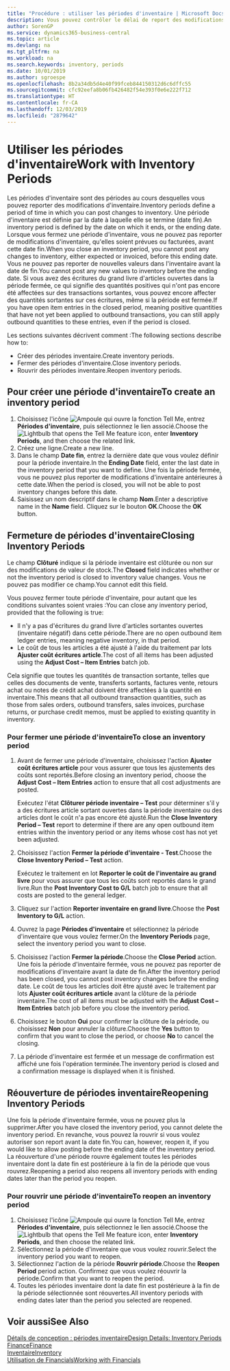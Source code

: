 ```yaml
---
title: "Procédure : utiliser les périodes d'inventaire | Microsoft Docs"
description: Vous pouvez contrôler le délai de report des modifications de l'inventaire en définissant des périodes d'inventaire.
author: SorenGP
ms.service: dynamics365-business-central
ms.topic: article
ms.devlang: na
ms.tgt_pltfrm: na
ms.workload: na
ms.search.keywords: inventory, periods
ms.date: 10/01/2019
ms.author: sgroespe
ms.openlocfilehash: 8b2a34db5d4e40f99fceb844150312d6c6dffc55
ms.sourcegitcommit: cfc92eefa8b06fb426482f54e393f0e6e222f712
ms.translationtype: HT
ms.contentlocale: fr-CA
ms.lasthandoff: 12/03/2019
ms.locfileid: "2879642"
---
```

# <a name="work-with-inventory-periods"></a><span data-ttu-id="91ba1-103">Utiliser les périodes d'inventaire</span><span class="sxs-lookup"><span data-stu-id="91ba1-103">Work with Inventory Periods</span></span>
<span data-ttu-id="91ba1-104">Les périodes d'inventaire sont des périodes au cours desquelles vous pouvez reporter des modifications d'inventaire.</span><span class="sxs-lookup"><span data-stu-id="91ba1-104">Inventory periods define a period of time in which you can post changes to inventory.</span></span> <span data-ttu-id="91ba1-105">Une période d'inventaire est définie par la date à laquelle elle se termine (date fin).</span><span class="sxs-lookup"><span data-stu-id="91ba1-105">An inventory period is defined by the date on which it ends, or the ending date.</span></span> <span data-ttu-id="91ba1-106">Lorsque vous fermez une période d'inventaire, vous ne pouvez pas reporter de modifications d'inventaire, qu'elles soient prévues ou facturées, avant cette date fin.</span><span class="sxs-lookup"><span data-stu-id="91ba1-106">When you close an inventory period, you cannot post any changes to inventory, either expected or invoiced, before this ending date.</span></span> <span data-ttu-id="91ba1-107">Vous ne pouvez pas reporter de nouvelles valeurs dans l'inventaire avant la date de fin.</span><span class="sxs-lookup"><span data-stu-id="91ba1-107">You cannot post any new values to inventory before the ending date.</span></span> <span data-ttu-id="91ba1-108">Si vous avez des écritures du grand livre d'articles ouvertes dans la période fermée, ce qui signifie des quantités positives qui n'ont pas encore été affectées sur des transactions sortantes, vous pouvez encore affecter des quantités sortantes sur ces écritures, même si la période est fermée.</span><span class="sxs-lookup"><span data-stu-id="91ba1-108">If you have open item entries in the closed period, meaning positive quantities that have not yet been applied to outbound transactions, you can still apply outbound quantities to these entries, even if the period is closed.</span></span>  

<span data-ttu-id="91ba1-109">Les sections suivantes décrivent comment :</span><span class="sxs-lookup"><span data-stu-id="91ba1-109">The following sections describe how to:</span></span>

* <span data-ttu-id="91ba1-110">Créer des périodes inventaire.</span><span class="sxs-lookup"><span data-stu-id="91ba1-110">Create inventory periods.</span></span>  
* <span data-ttu-id="91ba1-111">Fermer des périodes d'inventaire.</span><span class="sxs-lookup"><span data-stu-id="91ba1-111">Close inventory periods.</span></span>  
* <span data-ttu-id="91ba1-112">Rouvrir des périodes inventaire.</span><span class="sxs-lookup"><span data-stu-id="91ba1-112">Reopen inventory periods.</span></span>  

## <a name="to-create-an-inventory-period"></a><span data-ttu-id="91ba1-113">Pour créer une période d'inventaire</span><span class="sxs-lookup"><span data-stu-id="91ba1-113">To create an inventory period</span></span>  
1. <span data-ttu-id="91ba1-114">Choisissez l'icône ![Ampoule qui ouvre la fonction Tell Me](media/ui-search/search_small.png "Dites-moi ce que vous voulez faire"), entrez **Périodes d'inventaire**, puis sélectionnez le lien associé.</span><span class="sxs-lookup"><span data-stu-id="91ba1-114">Choose the ![Lightbulb that opens the Tell Me feature](media/ui-search/search_small.png "Tell me what you want to do") icon, enter **Inventory Periods**, and then choose the related link.</span></span>  
2. <span data-ttu-id="91ba1-115">Créez une ligne.</span><span class="sxs-lookup"><span data-stu-id="91ba1-115">Create a new line.</span></span>  
3. <span data-ttu-id="91ba1-116">Dans le champ **Date fin**, entrez la dernière date que vous voulez définir pour la période inventaire.</span><span class="sxs-lookup"><span data-stu-id="91ba1-116">In the **Ending Date** field, enter the last date in the inventory period that you want to define.</span></span> <span data-ttu-id="91ba1-117">Une fois la période fermée, vous ne pouvez plus reporter de modifications d'inventaire antérieures à cette date.</span><span class="sxs-lookup"><span data-stu-id="91ba1-117">When the period is closed, you will not be able to post inventory changes before this date.</span></span>  
4. <span data-ttu-id="91ba1-118">Saisissez un nom descriptif dans le champ **Nom**.</span><span class="sxs-lookup"><span data-stu-id="91ba1-118">Enter a descriptive name in the **Name** field.</span></span> <span data-ttu-id="91ba1-119">Cliquez sur le bouton **OK**.</span><span class="sxs-lookup"><span data-stu-id="91ba1-119">Choose the **OK** button.</span></span>  

## <a name="closing-inventory-periods"></a><span data-ttu-id="91ba1-120">Fermeture de périodes d'inventaire</span><span class="sxs-lookup"><span data-stu-id="91ba1-120">Closing Inventory Periods</span></span>  
<span data-ttu-id="91ba1-121">Le champ **Clôturé** indique si la période inventaire est clôturée ou non sur des modifications de valeur de stock.</span><span class="sxs-lookup"><span data-stu-id="91ba1-121">The **Closed** field indicates whether or not the inventory period is closed to inventory value changes.</span></span> <span data-ttu-id="91ba1-122">Vous ne pouvez pas modifier ce champ.</span><span class="sxs-lookup"><span data-stu-id="91ba1-122">You cannot edit this field.</span></span>  

<span data-ttu-id="91ba1-123">Vous pouvez fermer toute période d'inventaire, pour autant que les conditions suivantes soient vraies :</span><span class="sxs-lookup"><span data-stu-id="91ba1-123">You can close any inventory period, provided that the following is true:</span></span>  

* <span data-ttu-id="91ba1-124">Il n'y a pas d'écritures du grand livre d'articles sortantes ouvertes (inventaire négatif) dans cette période.</span><span class="sxs-lookup"><span data-stu-id="91ba1-124">There are no open outbound item ledger entries, meaning negative inventory, in that period.</span></span>  
* <span data-ttu-id="91ba1-125">Le coût de tous les articles a été ajusté à l'aide du traitement par lots **Ajuster coût écritures article**.</span><span class="sxs-lookup"><span data-stu-id="91ba1-125">The cost of all items has been adjusted using the **Adjust Cost – Item Entries** batch job.</span></span>  

<span data-ttu-id="91ba1-126">Cela signifie que toutes les quantités de transaction sortante, telles que celles des documents de vente, transferts sortants, factures vente, retours achat ou notes de crédit achat doivent être affectées à la quantité en inventaire.</span><span class="sxs-lookup"><span data-stu-id="91ba1-126">This means that all outbound transaction quantities, such as those from sales orders, outbound transfers, sales invoices, purchase returns, or purchase credit memos, must be applied to existing quantity in inventory.</span></span>  

### <a name="to-close-an-inventory-period"></a><span data-ttu-id="91ba1-127">Pour fermer une période d'inventaire</span><span class="sxs-lookup"><span data-stu-id="91ba1-127">To close an inventory period</span></span>  
1. <span data-ttu-id="91ba1-128">Avant de fermer une période d'inventaire, choisissez l'action **Ajuster coût écritures article** pour vous assurer que tous les ajustements des coûts sont reportés.</span><span class="sxs-lookup"><span data-stu-id="91ba1-128">Before closing an inventory period, choose the **Adjust Cost – Item Entries** action to ensure that all cost adjustments are posted.</span></span>

     <span data-ttu-id="91ba1-129">Exécutez l'état **Clôturer période inventaire – Test** pour déterminer s'il y a des écritures article sortant ouvertes dans la période inventaire ou des articles dont le coût n'a pas encore été ajusté.</span><span class="sxs-lookup"><span data-stu-id="91ba1-129">Run the **Close Inventory Period – Test** report to determine if there are any open outbound item entries within the inventory period or any items whose cost has not yet been adjusted.</span></span>  
2. <span data-ttu-id="91ba1-130">Choisissez l'action **Fermer la période d'inventaire - Test**.</span><span class="sxs-lookup"><span data-stu-id="91ba1-130">Choose the **Close Inventory Period – Test** action.</span></span>  

     <span data-ttu-id="91ba1-131">Exécutez le traitement en lot **Reporter le coût de l'inventaire au grand livre** pour vous assurer que tous les coûts sont reportés dans le grand livre.</span><span class="sxs-lookup"><span data-stu-id="91ba1-131">Run the **Post Inventory Cost to G/L** batch job to ensure that all costs are posted to the general ledger.</span></span>  
3. <span data-ttu-id="91ba1-132">Cliquez sur l'action **Reporter inventaire en grand livre**.</span><span class="sxs-lookup"><span data-stu-id="91ba1-132">Choose the **Post Inventory to G/L** action.</span></span>  
4. <span data-ttu-id="91ba1-133">Ouvrez la page **Périodes d'inventaire** et sélectionnez la période d'inventaire que vous voulez fermer.</span><span class="sxs-lookup"><span data-stu-id="91ba1-133">On the **Inventory Periods** page, select the inventory period you want to close.</span></span>  
5. <span data-ttu-id="91ba1-134">Choisissez l'action **Fermer la période**.</span><span class="sxs-lookup"><span data-stu-id="91ba1-134">Choose the **Close Period** action.</span></span> <span data-ttu-id="91ba1-135">Une fois la période d'inventaire fermée, vous ne pouvez pas reporter de modifications d'inventaire avant la date de fin.</span><span class="sxs-lookup"><span data-stu-id="91ba1-135">After the inventory period has been closed, you cannot post inventory changes before the ending date.</span></span> <span data-ttu-id="91ba1-136">Le coût de tous les articles doit être ajusté avec le traitement par lots **Ajuster coût écritures article** avant la clôture de la période inventaire.</span><span class="sxs-lookup"><span data-stu-id="91ba1-136">The cost of all items must be adjusted with the **Adjust Cost – Item Entries** batch job before you close the inventory period.</span></span>  
6. <span data-ttu-id="91ba1-137">Choisissez le bouton **Oui** pour confirmer la clôture de la période, ou choisissez **Non** pour annuler la clôture.</span><span class="sxs-lookup"><span data-stu-id="91ba1-137">Choose the **Yes** button to confirm that you want to close the period, or choose **No** to cancel the closing.</span></span>  
7. <span data-ttu-id="91ba1-138">La période d'inventaire est fermée et un message de confirmation est affiché une fois l'opération terminée.</span><span class="sxs-lookup"><span data-stu-id="91ba1-138">The inventory period is closed and a confirmation message is displayed when it is finished.</span></span>  

## <a name="reopening-inventory-periods"></a><span data-ttu-id="91ba1-139">Réouverture de périodes inventaire</span><span class="sxs-lookup"><span data-stu-id="91ba1-139">Reopening Inventory Periods</span></span>  
<span data-ttu-id="91ba1-140">Une fois la période d'inventaire fermée, vous ne pouvez plus la supprimer.</span><span class="sxs-lookup"><span data-stu-id="91ba1-140">After you have closed the inventory period, you cannot delete the inventory period.</span></span> <span data-ttu-id="91ba1-141">En revanche, vous pouvez la rouvrir si vous voulez autoriser son report avant la date fin.</span><span class="sxs-lookup"><span data-stu-id="91ba1-141">You can, however, reopen it, if you would like to allow posting before the ending date of the inventory period.</span></span> <span data-ttu-id="91ba1-142">La réouverture d'une période rouvre également toutes les périodes inventaire dont la date fin est postérieure à la fin de la période que vous rouvrez.</span><span class="sxs-lookup"><span data-stu-id="91ba1-142">Reopening a period also reopens all inventory periods with ending dates later than the period you reopen.</span></span>  

### <a name="to-reopen-an-inventory-period"></a><span data-ttu-id="91ba1-143">Pour rouvrir une période d'inventaire</span><span class="sxs-lookup"><span data-stu-id="91ba1-143">To reopen an inventory period</span></span>  
1. <span data-ttu-id="91ba1-144">Choisissez l'icône ![Ampoule qui ouvre la fonction Tell Me](media/ui-search/search_small.png "Dites-moi ce que vous voulez faire"), entrez **Périodes d'inventaire**, puis sélectionnez le lien associé.</span><span class="sxs-lookup"><span data-stu-id="91ba1-144">Choose the ![Lightbulb that opens the Tell Me feature](media/ui-search/search_small.png "Tell me what you want to do") icon, enter **Inventory Periods**, and then choose the related link.</span></span>  
2. <span data-ttu-id="91ba1-145">Sélectionnez la période d'inventaire que vous voulez rouvrir.</span><span class="sxs-lookup"><span data-stu-id="91ba1-145">Select the inventory period you want to reopen.</span></span>  
3. <span data-ttu-id="91ba1-146">Sélectionnez l'action de la période **Rouvrir période**.</span><span class="sxs-lookup"><span data-stu-id="91ba1-146">Choose the **Reopen Period** period action.</span></span> <span data-ttu-id="91ba1-147">Confirmez que vous voulez réouvrir la période.</span><span class="sxs-lookup"><span data-stu-id="91ba1-147">Confirm that you want to reopen the period.</span></span>  
4. <span data-ttu-id="91ba1-148">Toutes les périodes inventaire dont la date fin est postérieure à la fin de la période sélectionnée sont réouvertes.</span><span class="sxs-lookup"><span data-stu-id="91ba1-148">All inventory periods with ending dates later than the period you selected are reopened.</span></span>  

## <a name="see-also"></a><span data-ttu-id="91ba1-149">Voir aussi</span><span class="sxs-lookup"><span data-stu-id="91ba1-149">See Also</span></span>  
[<span data-ttu-id="91ba1-150">Détails de conception : périodes inventaire</span><span class="sxs-lookup"><span data-stu-id="91ba1-150">Design Details: Inventory Periods</span></span>](design-details-inventory-periods.md)  
[<span data-ttu-id="91ba1-151">Finance</span><span class="sxs-lookup"><span data-stu-id="91ba1-151">Finance</span></span>](finance.md)  
[<span data-ttu-id="91ba1-152">Inventaire</span><span class="sxs-lookup"><span data-stu-id="91ba1-152">Inventory</span></span>](inventory-manage-inventory.md)  
[<span data-ttu-id="91ba1-153">Utilisation de Financials</span><span class="sxs-lookup"><span data-stu-id="91ba1-153">Working with Financials</span></span>](ui-work-product.md)
